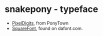 # snakepony - typeface

- [PixelDigits](https://github.com/drewdru/ponyTown/tree/master/assets-source/fonts), from PonyTown
- [SquareFont](https://www.dafont.com/squarefont.font), found on dafont.com.
